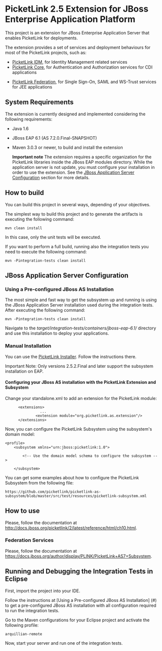 # PicketLink 2.5 Extension for JBoss Enterprise Application Platform #

This project is an extension for JBoss Enterprise Application Server that enables PicketLink for deployments.

The extension provides a set of services and deployment behaviours for most of the PicketLink projects, such as:

* [PicketLink IDM](https://github.com/picketlink/picketlink/tree/master/idm "PicketLink IDM on Github"), for Identity Management related services
* [PicketLink Core](https://github.com/picketlink/picketlink/tree/master/core "PicketLink Core on Github"), for Authentication and Authorization services for CDI applications
+ [PicketLink Federation](https://github.com/picketlink/picketlink2/federation "PicketLink Federation on Github"), for Single Sign-On, SAML and WS-Trust services for JEE applications

## System Requirements ##

The extension is currently designed and implemented considering the following requirements:

* Java 1.6
* JBoss EAP 6.1 (AS 7.2.0.Final-SNAPSHOT)
* Maven 3.0.3 or newer, to build and install the extension

    <b>Important note</b>
    The extension requires a specific organization for the PicketLink libraries inside the JBoss EAP modules directory. While the application server is not update, you must configure your installation in order to use the extension. See the [JBoss Application Server Configuration](#asInstallation) section for more details.

## How to build ##

You can build this project in several ways, depending of your objectives.

The simplest way to build this project and to generate the artifacts is executing the following command:

    mvn clean install
    
In this case, only the unit tests will be executed.

If you want to perform a full build, running also the integration tests you need to execute the following command:

    mvn -Pintegration-tests clean install
    
## JBoss Application Server Configuration ##

### Using a Pre-configured JBoss AS Installation
The most simple and fast way to get the subsystem up and running is using the JBoss Application Server installation used during the integration tests. After executing the following command:

    mvn -Pintegration-tests clean install

Navigate to the <i>target/integration-tests/containers/jboss-eap-6.1/</i> directory and use this installation to deploy your applications.

### Manual Installation

You can use the [PicketLink Installer](http://www.picketlink.org/getstarted.html "PicketLink Site"). Follow the instructions there.

Important Note: Only versions 2.5.2.Final and later support the subsystem installation on EAP.

#### Configuring your JBoss AS installation with the PicketLink Extension and Subsystem ####

Change your standalone.xml to add an extension for the PicketLink module:

          <extensions>
                    ...
                  <extension module="org.picketlink.as.extension"/>
          </extensions>
          
Now, you can configure the PicketLink Subsystem using the subsystem's domain model:

	<profile>
        <subsystem xmlns="urn:jboss:picketlink:1.0">
        	
        	<!-- Use the domain model schema to configure the subsystem -->
        	
        </subsystem>

You can get some examples about how to configure the PicketLink Subsystem from the following file:

	https://github.com/picketlink/picketlink-as-subsystem/blob/master/src/test/resources/picketlink-subsystem.xml

## How to use ##

Please, follow the documentation at http://docs.jboss.org/picketlink/2/latest/reference/html/ch10.html.

### Federation Services ###

Please, follow the documentation at https://docs.jboss.org/author/display/PLINK/PicketLink+AS7+Subsystem.

## Running and Debugging the Integration Tests in Eclipse ##

First, import the project into your IDE.

Follow the instructions at [Using a Pre-configured JBoss AS Installation] (#) to get a pre-configured JBoss AS installation with all configuration required to run the integration tests.

Go to the Maven configurations for your Eclipse project and activate the following profile:

	arquillian-remote
	
Now, start your server and run one of the integration tests.